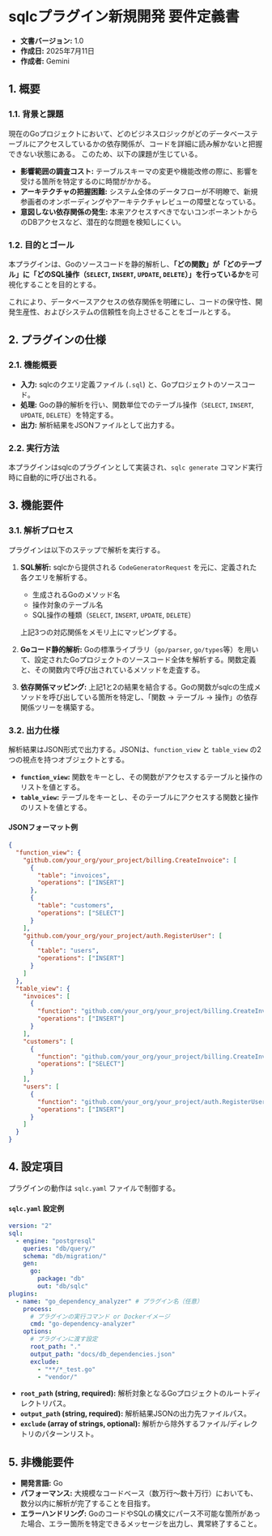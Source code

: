 # sqlcプラグイン新規開発 要件定義書

  - **文書バージョン:** 1.0
  - **作成日:** 2025年7月11日
  - **作成者:** Gemini

## 1. 概要

### 1.1. 背景と課題

現在のGoプロジェクトにおいて、どのビジネスロジックがどのデータベーステーブルにアクセスしているかの依存関係が、コードを詳細に読み解かないと把握できない状態にある。
このため、以下の課題が生じている。

  - **影響範囲の調査コスト:** テーブルスキーマの変更や機能改修の際に、影響を受ける箇所を特定するのに時間がかかる。
  - **アーキテクチャの把握困難:** システム全体のデータフローが不明瞭で、新規参画者のオンボーディングやアーキテクチャレビューの障壁となっている。
  - **意図しない依存関係の発生:** 本来アクセスすべきでないコンポーネントからのDBアクセスなど、潜在的な問題を検知しにくい。

### 1.2. 目的とゴール

本プラグインは、Goのソースコードを静的解析し、**「どの関数」が「どのテーブル」に「どのSQL操作（`SELECT`, `INSERT`, `UPDATE`, `DELETE`）」を行っているか**を可視化することを目的とする。

これにより、データベースアクセスの依存関係を明確にし、コードの保守性、開発生産性、およびシステムの信頼性を向上させることをゴールとする。

## 2. プラグインの仕様

### 2.1. 機能概要

  - **入力:** sqlcのクエリ定義ファイル (`.sql`) と、Goプロジェクトのソースコード。
  - **処理:** Goの静的解析を行い、関数単位でのテーブル操作（`SELECT`, `INSERT`, `UPDATE`, `DELETE`）を特定する。
  - **出力:** 解析結果をJSONファイルとして出力する。

### 2.2. 実行方法

本プラグインはsqlcのプラグインとして実装され、`sqlc generate` コマンド実行時に自動的に呼び出される。

## 3. 機能要件

### 3.1. 解析プロセス

プラグインは以下のステップで解析を実行する。

1.  **SQL解析:** sqlcから提供される `CodeGeneratorRequest` を元に、定義された各クエリを解析する。

      - 生成されるGoのメソッド名
      - 操作対象のテーブル名
      - SQL操作の種類（`SELECT`, `INSERT`, `UPDATE`, `DELETE`）

    上記3つの対応関係をメモリ上にマッピングする。

2.  **Goコード静的解析:** Goの標準ライブラリ（`go/parser`, `go/types`等）を用いて、設定されたGoプロジェクトのソースコード全体を解析する。関数定義と、その関数内で呼び出されているメソッドを走査する。

3.  **依存関係マッピング:** 上記1と2の結果を結合する。Goの関数がsqlcの生成メソッドを呼び出している箇所を特定し、「関数 → テーブル → 操作」の依存関係ツリーを構築する。

### 3.2. 出力仕様

解析結果はJSON形式で出力する。JSONは、`function_view` と `table_view` の2つの視点を持つオブジェクトとする。

  - **`function_view`:** 関数をキーとし、その関数がアクセスするテーブルと操作のリストを値とする。
  - **`table_view`:** テーブルをキーとし、そのテーブルにアクセスする関数と操作のリストを値とする。

#### JSONフォーマット例

```json
{
  "function_view": {
    "github.com/your_org/your_project/billing.CreateInvoice": [
      {
        "table": "invoices",
        "operations": ["INSERT"]
      },
      {
        "table": "customers",
        "operations": ["SELECT"]
      }
    ],
    "github.com/your_org/your_project/auth.RegisterUser": [
      {
        "table": "users",
        "operations": ["INSERT"]
      }
    ]
  },
  "table_view": {
    "invoices": [
      {
        "function": "github.com/your_org/your_project/billing.CreateInvoice",
        "operations": ["INSERT"]
      }
    ],
    "customers": [
      {
        "function": "github.com/your_org/your_project/billing.CreateInvoice",
        "operations": ["SELECT"]
      }
    ],
    "users": [
      {
        "function": "github.com/your_org/your_project/auth.RegisterUser",
        "operations": ["INSERT"]
      }
    ]
  }
}
```

## 4. 設定項目

プラグインの動作は `sqlc.yaml` ファイルで制御する。

#### `sqlc.yaml` 設定例

```yaml
version: "2"
sql:
  - engine: "postgresql"
    queries: "db/query/"
    schema: "db/migration/"
    gen:
      go:
        package: "db"
        out: "db/sqlc"
plugins:
  - name: "go_dependency_analyzer" # プラグイン名（任意）
    process:
      # プラグインの実行コマンド or Dockerイメージ
      cmd: "go-dependency-analyzer" 
    options:
      # プラグインに渡す設定
      root_path: "."
      output_path: "docs/db_dependencies.json"
      exclude:
        - "**/*_test.go"
        - "vendor/"
```

  - **`root_path` (string, required):** 解析対象となるGoプロジェクトのルートディレクトリパス。
  - **`output_path` (string, required):** 解析結果JSONの出力先ファイルパス。
  - **`exclude` (array of strings, optional):** 解析から除外するファイル/ディレクトリのパターンリスト。

## 5. 非機能要件

  - **開発言語:** Go
  - **パフォーマンス:** 大規模なコードベース（数万行〜数十万行）においても、数分以内に解析が完了することを目指す。
  - **エラーハンドリング:** GoのコードやSQLの構文にパース不可能な箇所があった場合、エラー箇所を特定できるメッセージを出力し、異常終了すること。
